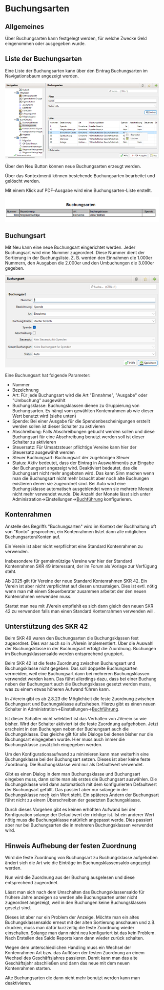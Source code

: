 # Buchungsarten

## Allgemeines

Über Buchungsarten kann festgelegt werden, für welche Zwecke Geld eingenommen oder ausgegeben wurde.

## Liste der Buchungsarten

Eine Liste der Buchungsarten kann über den Eintrag Buchungsarten im Navigationsbaum angezeigt werden.

![](../../../../allgemeine-funktionen/administration/admbuchf/img/BuchungsartenListeView.png)

Über den Neu Button können neue Buchungsarten erzeugt werden.

Über das Kontextmenü können bestehende Buchungsarten bearbeitet und gelöscht werden.

Mit einem Klick auf PDF-Ausgabe wird eine Buchungsarten-Liste erstellt.

![](../../../../allgemeine-funktionen/administration/admbuchf/img/Buchungsartenpdf.png)

## Buchungsart

Mit Neu kann eine neue Buchungsart eingerichtet werden. Jeder Buchungsart wird eine Nummer zugeordnet. Diese Nummer dient der Sortierung in der Buchungsliste. Z. B. werden den Einnahmen die 1.000er Nummern, den Ausgaben die 2.000er und den Umbuchungen die 3.000er gegeben.

![](<../../../../allgemeine-funktionen/administration/admbuchf/img/Buchungsart (1).png>)

Eine Buchungsart hat folgende Parameter:

* Nummer
* Bezeichnung
* Art: Für jede Buchungsart wird die Art "Einnahme", "Ausgabe" oder "Umbuchung" ausgewählt
* Buchungsklasse: Buchungsklassen dienen zu Gruppierung von Buchungsarten. Es hängt vom gewählten Kontenrahmen ab wie dieser Wert benutzt wird (siehe unten)
* Spende: Bei einer Ausgabe für die Spendenbescheinigungen erstellt werden sollen ist dieser Schalter zu aktivieren
* Abschreibung: Falls Abschreibungen gebucht werden sollen und diese Buchungsart für eine Abschreibung benutzt werden soll ist dieser Schalter zu aktivieren
* Steuersatz: Für Umsatzsteuer pflichtige Vereine kann hier der Steuersatz ausgewählt werden
* Steuer Buchungsart: Buchungsart der zugehörigen Steuer
* Status: Aktiv bedeutet, dass der Eintrag in Auswahlmenüs zur Eingabe der Buchungsart angezeigt wird. Deaktiviert bedeutet, das die Buchungsart nicht mehr angeboten wird. Das kann Sinn machen wenn man die Buchungsart nicht mehr braucht aber noch alte Buchungen existieren denen sie zugeordnet sind. Bei Auto wird eine Buchungsklasse automatisch ausgeblendet wenn sie mehrere Monate nicht mehr verwendet wurde. Die Anzahl der Monate lässt sich unter Administration->Einstellungen->[Buchführung](../einstellungen/buchfuehrung.md) konfigurieren.

## Kontenrahmen

Anstelle des Begriffs "Buchungsarten" wird im Kontext der Buchhaltung oft von "Konto" gesprochen, ein Kontenrahmen listet dann alle möglichen Buchungsarten/Konten auf.

Ein Verein ist aber nicht verpflichtet eine Standard Kontenrahmen zu verwenden.

Insbesondere für gemeinnützige Vereine war hier der Standard Kontenrahmen SKR 49 interessant, der im Forum als Vorlage zur Verfügung steht.

Ab 2025 gilt für Vereine der neue Standard Kontenrahmen SKR 42. Ein Verein ist aber nicht verpflichtet auf diesen umzusteigen. Dies ist evtl. nötig wenn man mit einem Steuerberater zusammen arbeitet der den neuen Kontenrahmen verwenden muss.

Startet man neu mit JVerein empfiehlt es sich dann gleich den neuen SKR 42 zu verwenden falls man einen Standard Kontenrahmen verwenden will.

## Unterstützung des SKR 42

Beim SKR 49 waren den Buchungsarten die Buchungsklassen fest zugeordnet. Dies war auch so in JVerein implementiert. Über die Auswahl der Buchungsklasse in der Buchungsart erfolgt die Zuordnung. Buchungen im Buchungsklassensaldo werden entsprechend gruppiert.

Beim SKR 42 ist die feste Zuordnung zwischen Buchungsart und Buchungsklasse nicht gegeben. Das soll doppelte Buchungsarten vermeiden, weil eine Buchungsart dann bei mehreren Buchungsklassen verwendet werden kann. Das führt allerdings dazu, dass bei einer Buchung neben der Buchungsart auch die Buchungsklasse gesetzt werden muss, was zu einem etwas höheren Aufwand führen kann.

In JVerein gibt es ab 2.8.23 die Möglichkeit die feste Zuordnung zwischen Buchungsart und Buchungsklasse aufzuheben. Hierzu gibt es einen neuen Schalter in Administration->Einstellungen->[Buchführung](../einstellungen/buchfuehrung.md).

Ist dieser Schalter nicht selektiert ist das Verhalten von JVerein so wie bisher. Wird der Schalter aktiviert ist die feste Zuordnung aufgehoben. Jetzt erscheint in den Buchungen neben der Buchungsart auch die Buchungsklasse. Das gleiche gilt für alle Dialoge bei denen bisher nur die Buchungsart eingegeben wurde. Hier muss auch immer die Buchungsklasse zusätzlich eingegeben werden.

Um den Konfigurationsaufwand zu minimieren kann man weiterhin eine Buchungsklasse bei der Buchungsart setzen. Dieses ist aber keine feste Zuordnung. Die Buchungsklasse wird nur als Defaultwert verwendet.

Gibt es einen Dialog in dem man Buchungsklasse und Buchungsart eingeben muss, dann sollte man als erstes die Buchungsart auswählen. Die Buchungsklasse wird dann automatisch mit dem konfigurierten Defaultwert der Buchungsart gefüllt. Das passiert aber nur solange in der Buchungsklasse noch kein Wert steht. Ein späteres Ändern der Buchungsart führt nicht zu einem Überschreiben der gesetzten Buchungsklasse.

Durch dieses Vorgehen gibt es keinen erhöhten Aufwand bei der Konfiguration solange der Defaultwert der richtige ist. Ist ein anderer Wert nötig muss die Buchungsklasse natürlich angepasst werde. Dies passiert aber nur bei Buchungsarten die in mehreren Buchungsklassen verwendet wird.

## Hinweis Aufhebung der festen Zuordnung

Wird die feste Zuordnung von Buchungsart zu Buchungsklasse aufgehoben ändert sich die Art wie die Einträge im Buchungsklassensaldo angezeigt werden.

Nun wird die Zuordnung aus der Buchung ausgelesen und diese entsprechend zugeordnet.

Lässt man sich nach dem Umschalten das Buchungsklassensaldo für frühere Jahre anzeigen so werden alle Buchungsarten unter nicht zugeordnet angezeigt, weil in den Buchungen keine Buchungsklassen gesetzt sind.

Dieses ist aber nur ein Problem der Anzeige. Möchte man ein altes Buchungsklassensaldo erneut mit der alten Sortierung anschauen und z.B. drucken, muss man dafür kurzzeitig die feste Zuordnung wieder einschalten. Solange man dann nicht neu konfiguriert ist das kein Problem. Nach Erstellen des Saldo Reports kann dann wieder zurück schalten.

Wegen dem unterschiedlichen Handling muss ein Wechsel der Kontenrahmen Art bzw. das Auflösen der festen Zuordnung an einem Wechsel des Geschäftsjahres passieren. Damit kann man das alte Geschäftsjahr abschließen und dann das neue mit dem neuen Kontenrahmen starten.

Alte Buchungsarten die dann nicht mehr benutzt werden kann man deaktivieren.
